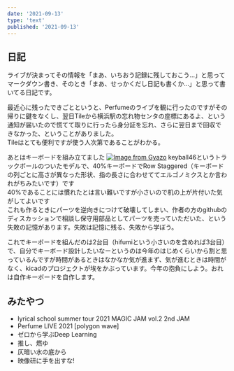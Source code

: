 ```yaml
---
date: '2021-09-13'
type: 'text'
published: '2021-09-13'
---
```


## 日記
ライブが決まってその情報を「まあ、いちおう記録に残しておこう…」と思ってマークダウン書き、そのとき「まあ、せっかくだし日記も書くか…」と思って書いてる日記です。
  

最近心に残ったできごとというと、Perfumeのライブを観に行ったのですがその帰りに鍵をなくし、翌日Tileから横浜駅の忘れ物センタの座標にあるよ、という通知が届いたので慌てて取りに行ったら身分証を忘れ、さらに翌日まで回収できなかった、ということがありました。  
Tileはとても便利ですが使う人次第であることがわかる。
  

あとはキーボードを組み立てました
[![Image from Gyazo](https://i.gyazo.com/0c47a6acf77ad30644f1a5747bfec14c.jpg)](https://gyazo.com/0c47a6acf77ad30644f1a5747bfec14c)
keyball46というトラックボールのついたモデルで、40%キーボードでRow Staggered（キーボードの列ごとに高さが異なった形状、指の長さに合わせててエルゴノミクスとか言われがちみたいです）です  
40%であることには慣れたとは言い難いですが小さいので机の上が片付いた気がしてよいです  
これも作るときにパーツを逆向きにつけて破壊してしまい、作者の方のgithubのディスカッションで相談し保守用部品としてパーツを売っていただいた、という失敗の記憶があります。失敗は記憶に残る、失敗から学ぼう。
  

これでキーボードを組んだのは2台目（hifumiという小さいのを含めれば3台目）で、自分でキーボード設計したいなーというのは今年のはじめくらいから割と思っているんですが時間があるときはなかなか気が進まず、気が進むときは時間がなく、kicadのプロジェクトが埃をかぶっています。今年の抱負にしよう。おれは自作キーボードを自作します。
  

## みたやつ
* lyrical school summer tour 2021 MAGIC JAM vol.2 2nd JAM
* Perfume LIVE 2021 [polygon wave]
* ゼロから学ぶDeep Learning
* 推し、燃ゆ
* 仄暗い水の底から
* 映像研に手を出すな!
